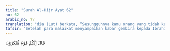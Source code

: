 ```yaml
---
title: "Surah Al-Hijr Ayat 62"
no: 62
arabic_no: ٦٢
translation: "dia (Lut) berkata, “Sesungguhnya kamu orang yang tidak kami kenal.” "
tafsir: "Setelah para malaikat menyampaikan kabar gembira kepada Ibrahim a.s. akan anugerah Allah kepadanya berupa kelahiran seorang putra dan berita akan kehancuran kaum Lut yang ingkar, mereka pun meninggalkan rumah Ibrahim menuju kota Sodom, negeri tempat tinggal kaum Lut yang terletak di daerah Yordania, untuk melaksanakan tugas yang telah dipikulkan Allah kepada mereka. \n\nKedatangan mereka secara tiba-tiba ke rumahnya tidak diduga-duga sedikit pun oleh Lut a.s. dan ia tidak mengetahui sedikit pun siapa para tamu yang datang itu. Hal ini tergambar dalam ucapan Lut ketika menyambut tamunya itu, \"Sesungguhnya kamu sekalian adalah orang yang tidak dikenal.\" Pada firman Allah yang lain digambarkan pula kegelisahan Lut dan ketidaktahuannya terhadap kaumnya itu.\n\nAllah berfirman:\n\nDan ketika para utusan Kami (para malaikat) datang kepada Lut, dia merasa bersedih hati karena (kedatangan) mereka, dan (merasa) tidak mempunyai kekuatan untuk melindungi mereka. (al-'Ankabut/29: 33)\n\nDari ayat dipahami bahwa sebab kekhawatiran dan kegelisahan Nabi Lut itu ialah kedatangan tamu-tamu itu ke rumahnya secara tiba-tiba dan tidak terduga sebelumnya. Para malaikat itu menyamar seperti laki-laki rupawan yang sangat disukai oleh kaum Lut yang senang mengerjakan perbuatan homoseksual. Biasanya kalau datang laki-laki seperti itu, kaum Lut akan datang beramai-ramai ke rumahnya dan memaksa Lut menyerahkan tamunya kepada mereka. Seandainya Lut a.s. mengetahui dengan pasti bahwa yang datang itu para malaikat, tentulah dia tidak merasa khawatir karena dia percaya bahwa para malaikat dapat mempertahankan dan membela diri dari tindakan mereka itu."
---
```

قَالَ اِنَّكُمْ قَوْمٌ مُّنْكَرُوْنَ 